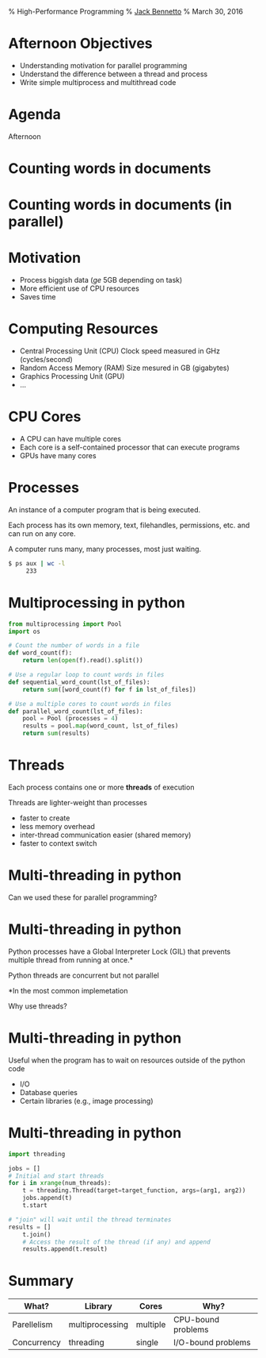 % High-Performance Programming
% [Jack Bennetto](jack.bennetto@galvanize.com)
% March 30, 2016

# Afternoon Objectives

 * Understanding motivation for parallel programming
 * Understand the difference between a thread and process
 * Write simple multiprocess and multithread code

# Agenda

Afternoon


# Counting words in documents

# Counting words in documents (in parallel)

# Motivation

 * Process biggish data ($ge$ 5GB depending on task)
 * More efficient use of CPU resources
 * Saves time


# Computing Resources

 * Central Processing Unit (CPU)
 Clock speed measured in GHz (cycles/second)
 * Random Access Memory (RAM)
 Size mesured in GB (gigabytes)
* Graphics Processing Unit (GPU)
* ...


# CPU Cores

 * A CPU can have multiple cores
 * Each core is a self-contained processor that can execute programs
 * GPUs have many cores

# Processes
An instance of a computer program that is being executed.

Each process has its own memory, text, filehandles, permissions, etc. and can run on any core.

A computer runs many, many processes, most just waiting.

```bash
$ ps aux | wc -l
     233
```

# Multiprocessing in python

```python
from multiprocessing import Pool
import os

# Count the number of words in a file
def word_count(f):
    return len(open(f).read().split())

# Use a regular loop to count words in files
def sequential_word_count(lst_of_files):
    return sum([word_count(f) for f in lst_of_files])

# Use a multiple cores to count words in files
def parallel_word_count(lst_of_files):
    pool = Pool (processes = 4)
    results = pool.map(word_count, lst_of_files)
    return sum(results)
```

# Threads

Each process contains one or more **threads** of execution

Threads are lighter-weight than processes

 * faster to create
 * less memory overhead
 * inter-thread communication easier (shared memory)
 * faster to context switch


# Multi-threading in python

Can we used these for parallel programming?

# Multi-threading in python

Python processes have a Global Interpreter Lock (GIL) that prevents multiple thread from running at once.*

Python threads are concurrent but not parallel

*In the most common implemetation

Why use threads?

# Multi-threading in python

Useful when the program has to wait on resources outside of the python code

 * I/O
 * Database queries
 * Certain libraries (e.g., image processing)

# Multi-threading in python

```python
import threading

jobs = []
# Initial and start threads
for i in xrange(num_threads):
    t = threading.Thread(target=target_function, args=(arg1, arg2))
    jobs.append(t)
    t.start

# "join" will wait until the thread terminates
results = []
    t.join()
    # Access the result of the thread (if any) and append
    results.append(t.result)
```

# Summary

What?       | Library         | Cores    | Why?
------------|-----------------|----------|----------
Parellelism | multiprocessing |multiple  | CPU-bound problems
Concurrency | threading       |single    | I/O-bound problems


